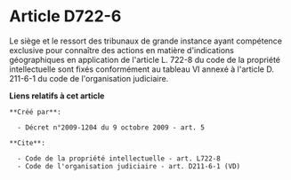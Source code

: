 # Article D722-6

Le siège et le ressort des tribunaux de grande instance ayant compétence exclusive pour connaître des actions en matière
d'indications géographiques en application de l'article L. 722-8 du code de la propriété intellectuelle sont fixés
conformément au tableau VI annexé à l'article D. 211-6-1 du code de l'organisation judiciaire.

**Liens relatifs à cet article**

	**Créé par**:

	  - Décret n°2009-1204 du 9 octobre 2009 - art. 5

	**Cite**:

	  - Code de la propriété intellectuelle - art. L722-8
	  - Code de l'organisation judiciaire - art. D211-6-1 (VD)
